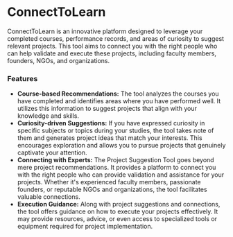 # ConnectToLearn

ConnectToLearn is an innovative platform designed to leverage your completed courses, performance records, and areas of curiosity to suggest relevant projects. This tool aims to connect you with the right people who can help validate and execute these projects, including faculty members, founders, NGOs, and organizations.

### Features

<ul>
  <li><b>Course-based Recommendations:</b> The tool analyzes the courses you have completed and identifies areas where you have performed well. It utilizes this information to suggest projects that align with your knowledge and skills.</li>
  
  <li><b>Curiosity-driven Suggestions:</b> If you have expressed curiosity in specific subjects or topics during your studies, the tool takes note of them and generates project ideas that match your interests. This encourages exploration and allows you to pursue projects that genuinely captivate your attention.</li>

  <li><b>Connecting with Experts:</b> The Project Suggestion Tool goes beyond mere project recommendations. It provides a platform to connect you with the right people who can provide validation and assistance for your projects. Whether it's experienced faculty members, passionate founders, or reputable NGOs and organizations, the tool facilitates valuable connections.</li>

  <li><b>Execution Guidance:</b> Along with project suggestions and connections, the tool offers guidance on how to execute your projects effectively. It may provide resources, advice, or even access to specialized tools or equipment required for project implementation.</li>
</ul>
